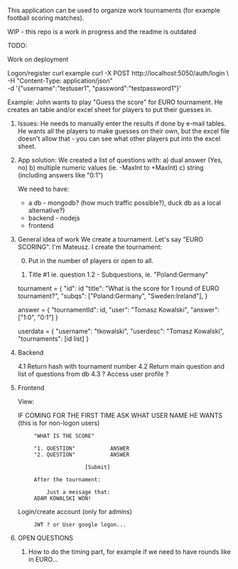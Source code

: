 This application can be used to organize work tournaments (for example football
scoring matches).

WIP - this repo is a work in progress and the readme is outdated

TODO:

Work on deployment

Logon/register curl example
curl -X POST http://localhost:5050/auth/login \   
     -H "Content-Type: application/json" \
     -d '{"username":"testuser1", "password":"testpassword1"}'

Example:
John wants to play "Guess the score" for EURO tournament.
He creates an table and/or excel sheet for players
to put their guesses in.

1. Issues:
    He needs to manually enter the results if done
    by e-mail tables.
    He wants all the players to make guesses on their own,
    but the excel file doesn't allow that - you can
    see what other players put into the excel sheet.
2. App solution:
    We created a list of questions with:
    a) dual answer (Yes, no)
    b) multiple numeric values (ie. -MaxInt to +MaxInt)
    c) string (including answers like "0:1")

    We need to have:
    - a db - mongodb? (how much traffic possible?), duck
      db as a local alternative?)
    - backend - nodejs
    - frontend

3. General idea of work
    We create a tournament. Let's say "EURO SCORING". 
    I'm Mateusz. I create the tournament:

    0. Put in the number of players or open to all.

    1. Title #1 ie. question
        1.2 - Subquestions, ie. "Poland:Germany"

    tournament = {
        "id": id
        "title": "What is the score for 1 round of EURO tournament?",
        "subqs": ["Poland:Germany", "Sweden:Ireland"],
    }

    answer = {
        "tournamentId": id,
        "user": "Tomasz Kowalski",
        "answer": ["1:0", "0:1"]
    }

    userdata = {
        "username": "tkowalski",
        "userdesc": "Tomasz Kowalski",
        "tournaments": [id list]
    }

4. Backend

    4.1 Return hash with tournament number
    4.2 Return main question and list of questions from db
    4.3 ? Access user profile ?

5. Frontend
    
    View:
    
    IF COMING FOR THE FIRST TIME
    ASK WHAT USER NAME HE WANTS
    (this is for non-logon users)
        
            "WHAT IS THE SCORE"

            "1. QUESTION"           ANSWER
            "2. QUESTION"           ANSWER

                            [Submit]

            After the tournament:
            
                Just a message that:
            ADAM KOWALSKI WON!


    Login/create account (only for admins)
            
            JWT ? or User google logon...
    
    
6. OPEN QUESTIONS

    1. How to do the timing part, for example if we need to have rounds like in EURO...
